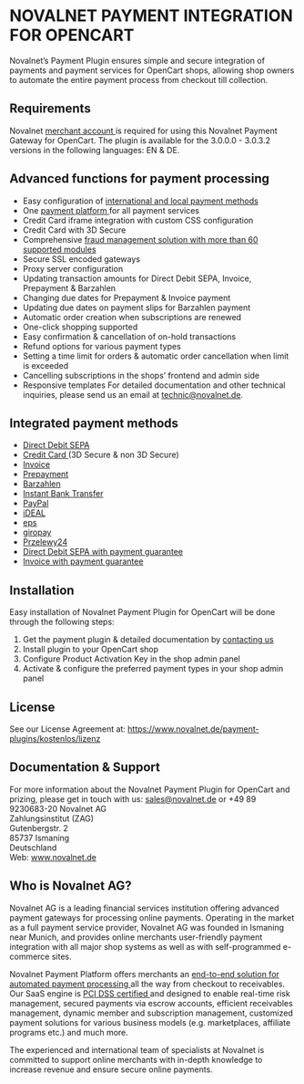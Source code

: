 # NOVALNET PAYMENT INTEGRATION FOR OPENCART
Novalnet’s Payment Plugin ensures simple and secure integration of payments and payment services for OpenCart shops, allowing shop owners to automate the entire payment process from checkout till collection. 
## Requirements 
Novalnet <a href="https://www.novalnet.de/"> merchant account </a> is required for using this Novalnet Payment Gateway for OpenCart. The plugin is available for the 3.0.0.0 - 3.0.3.2 versions in the following languages: EN & DE. 
## Advanced functions for payment processing
- Easy configuration of <a href="https://www.novalnet.de/kostenlose-payment-plugins"> international and local payment methods </a>
- One <a href="https://www.novalnet.de/plattform"> payment platform </a>for all payment services
- Credit Card iframe integration with custom CSS configuration 
- Credit Card with 3D Secure
- Comprehensive <a href="https://www.novalnet.de/risikomanagement"> fraud management solution with more than 60 supported modules </a>
- Secure SSL encoded gateways
- Proxy server configuration
- Updating transaction amounts for Direct Debit SEPA, Invoice, Prepayment & Barzahlen
- Changing due dates for Prepayment & Invoice payment
- Updating due dates on payment slips for Barzahlen payment
- Automatic order creation when subscriptions are renewed
- One-click shopping supported
- Easy confirmation & cancellation of on-hold transactions
- Refund options for various payment types
- Setting a time limit for orders & automatic order cancellation when limit is exceeded
- Cancelling subscriptions in the shops’ frontend and admin side
- Responsive templates
For detailed documentation and other technical inquiries, please send us an email at technic@novalnet.de.
## Integrated payment methods
- <a href="https://www.novalnet.de/sepa-lastschrift">Direct Debit SEPA </a>
- <a href="https://www.novalnet.de/zahlungsart-kreditkarte">Credit Card </a> (3D Secure & non 3D Secure)
- <a href="https://www.novalnet.de/kauf-auf-rechnung-online-payment">Invoice</a>
- <a href="https://www.novalnet.de/vorkasse-internet-payment">Prepayment </a>
- <a href="https://www.novalnet.de/barzahlen">Barzahlen </a>
- <a href="https://www.novalnet.de/online-ueberweisung-sofortueberweisung">Instant Bank Transfer </a>
- <a href="https://www.novalnet.de/mit-paypal-weltweit-sicher-verkaufen">PayPal </a>
- <a href="https://www.novalnet.de/ideal-online-ueberweisung">iDEAL </a>
- <a href="https://www.novalnet.de/eps-online-ueberweisung">eps </a>
- <a href="https://www.novalnet.de/giropay">giropay </a>
- <a href="https://www.novalnet.de/przelewy24">Przelewy24 </a>
- <a href="https://www.novalnet.de/lastschrift-mit-zahlungsgarantie">Direct Debit SEPA with payment guarantee </a>
- <a href="https://www.novalnet.de/kauf-auf-rechnung-100-prozent-zahlungsgarantie">Invoice with payment guarantee </a>
## Installation
Easy installation of Novalnet Payment Plugin for OpenCart will be done through the following steps: 
1. Get the payment plugin & detailed documentation by <a href="https://www.novalnet.de/kontakt/sales"> contacting us </a>
2. Install plugin to your OpenCart shop 
3. Configure Product Activation Key in the shop admin panel 
4. Activate & configure the preferred payment types in your shop admin panel
## License  
See our License Agreement at: https://www.novalnet.de/payment-plugins/kostenlos/lizenz 
## Documentation & Support
For more information about the Novalnet Payment Plugin for OpenCart and prizing, please get in touch with us: sales@novalnet.de or +49 89 9230683-20
Novalnet AG<br>
Zahlungsinstitut (ZAG)<br>
Gutenbergstr. 2 <br>
85737 Ismaning <br>
Deutschland <br>
Web: www.novalnet.de
## Who is Novalnet AG?
<p>Novalnet AG is a leading financial services institution offering advanced payment gateways for processing online payments. Operating in the market as a full payment service provider, Novalnet AG was founded in Ismaning near Munich, and provides online merchants user-friendly payment integration with all major shop systems as well as with self-programmed e-commerce sites. </p>
<p>Novalnet Payment Platform offers merchants an <a href="https://www.novalnet.de/produkte"> end-to-end solution for automated payment processing </a> all the way from checkout to receivables. Our SaaS engine is <a href="https://www.novalnet.de/pci-dss-zertifizierung"> PCI DSS certified </a> and designed to enable real-time risk management, secured payments via escrow accounts, efficient receivables management, dynamic member and subscription management, customized payment solutions for various business models (e.g. marketplaces, affiliate programs etc.) and much more. </p>  
<p>The experienced and international team of specialists at Novalnet is committed to support online merchants with in-depth knowledge to increase revenue and ensure secure online payments. </p>
